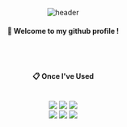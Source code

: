 <div align="center">
  
![header](https://capsule-render.vercel.app/api?type=soft&color=4169e1&height=200&section=header&text=GnabryGna&fontSize=40&fontColor=ffffff)

####  :wave: Welcome to my github profile !

<br/>
<br/>
  
####  :clipboard: Once I've Used 
  
 <br/>
  
<img src="https://img.shields.io/badge/Python-3776AB?style=for-the-badge&logo=Python&logoColor=white">
<img src="https://img.shields.io/badge/Pytorch-EE4C2C?style=for-the-badge&logo=Pytorch&logoColor=white">
<img src="https://img.shields.io/badge/TensorFlow-FF6F00?style=for-the-badge&logo=TensorFlow&logoColor=white">
<br/>
<img src="https://img.shields.io/badge/github-181717?style=for-the-badge&logo=github&logoColor=white">
<img src="https://img.shields.io/badge/Notion-000000?style=for-the-badge&logo=Notion&logoColor=white">
<img src="https://img.shields.io/badge/Pycharm-808080?style=for-the-badge&logo=Pycharm&logoColor=white">
 
   <br/>
   <br/>
<!--
**GnabryGna/GnabryGna** is a ✨ _special_ ✨ repository because its `README.md` (this file) appears on your GitHub profile.

Here are some ideas to get you started:
<a href="https://www.notion.so/AI-216f919f232e47768621149e1bcebf1e?pvs=4" target="_blank"><img src="https://img.shields.io/badge/#000000-black?style=뱃지모양&logo=로고&logoColor=로고색상"/></a>
- 🔭 I’m currently working on ...
- 🌱 I’m currently learning ...
- 👯 I’m looking to collaborate on ...
- 🤔 I’m looking for help with ...
- 💬 Ask me about ...
- 📫 How to reach me: ...
- 😄 Pronouns: ...
- ⚡ Fun fact: ...
-->
